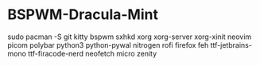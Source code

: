 # BSPWM-Dracula-Mint

sudo pacman -S git kitty bspwm sxhkd xorg xorg-server xorg-xinit neovim picom polybar python3 python-pywal nitrogen rofi firefox feh ttf-jetbrains-mono ttf-firacode-nerd neofetch micro zenity
